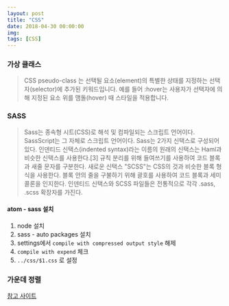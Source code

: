 ```yaml
---
layout: post
title: "CSS"
date: 2018-04-30 00:00:00
img:
tags: [CSS]
---
```


### 가상 클래스
> CSS pseudo-class 는 선택될 요소(element)의 특별한 상태를 지정하는 선택자(selector)에 추가된 키워드입니다. 예를 들어 :hover는 사용자가 선택자에 의해 지정된 요소 위를 맴돌(hover) 때 스타일을 적용합니다.


### SASS
> Sass는 종속형 시트(CSS)로 해석 및 컴파일되는 스크립트 언어이다. SassScript는 그 자체로 스크립트 언어이다. Sass는 2가지 신택스로 구성되어 있다. 인덴티드 신택스(indented syntax)라는 이름의 원래의 신택스는 Haml과 비슷한 신택스를 사용한다.[3] 규칙 분리를 위해 들여쓰기를 사용하여 코드 블록과 새줄 문자를 구분한다. 새로운 신택스 "SCSS"는 CSS의 것과 비슷한 블록 형식을 사용한다. 블록 안의 줄을 구불하기 위해 괄호를 사용하여 코드 블록과 세미콜론을 인지한다. 인덴티드 신택스와 SCSS 파일들은 전통적으로 각각 .sass, .scss 확장자를 가진다.


#### atom - sass 설치
1. node 설치
2. sass - auto packages 설치
3. settings에서 `compile with compressed output style` 해제
4. `compile with expend` 체크
5. `../css/$1.css` 로 설정


### 가운데 정렬
[참고 사이트](https://css-tricks.com/centering-in-the-unknown/)
